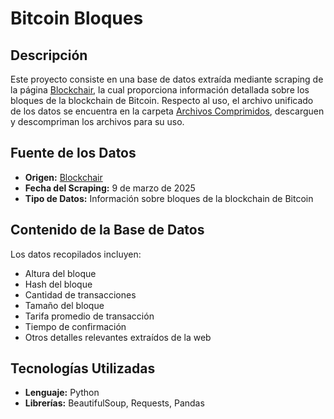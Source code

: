 # Bitcoin Bloques

## Descripción

Este proyecto consiste en una base de datos extraída mediante scraping de la página [Blockchair](https://blockchair.com/es/bitcoin/blocks/0), la cual proporciona información detallada sobre los bloques de la blockchain de Bitcoin.
Respecto al uso, el archivo unificado de los datos se encuentra en la carpeta [Archivos Comprimidos](https://github.com/amiguelalvarez/bitcoinbloq/tree/main/blockchair_bitcoin_blocks_dta), descarguen y descompriman los archivos para su uso.

## Fuente de los Datos

- **Origen:** [Blockchair](https://blockchair.com/es/bitcoin/blocks/0)
- **Fecha del Scraping:** 9 de marzo de 2025
- **Tipo de Datos:** Información sobre bloques de la blockchain de Bitcoin

## Contenido de la Base de Datos

Los datos recopilados incluyen:

- Altura del bloque
- Hash del bloque
- Cantidad de transacciones
- Tamaño del bloque
- Tarifa promedio de transacción
- Tiempo de confirmación
- Otros detalles relevantes extraídos de la web

## Tecnologías Utilizadas

- **Lenguaje:** Python
- **Librerías:** BeautifulSoup, Requests, Pandas
